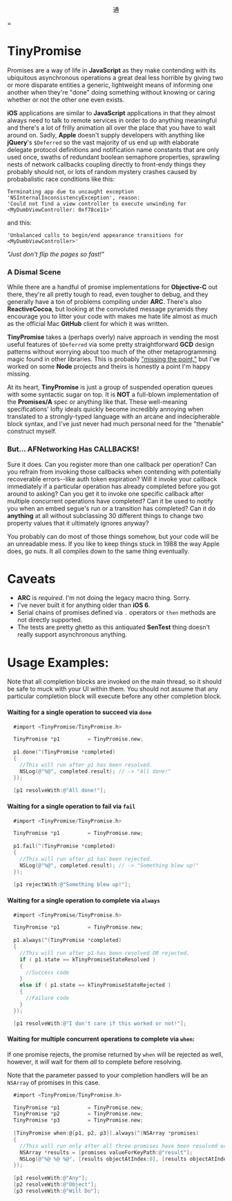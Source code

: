 <p align="center">通</p>
=

TinyPromise
=
Promises are a way of life in **JavaScript** as they make contending with its ubiquitous asynchronous operations a great deal less horrible by giving two or more disparate entities a generic, lightweight means of informing one another when they're "done" doing something without knowing or caring whether or not the other one even exists. 

**iOS** applications are similar to **JavaScript** applications in that they almost always need to talk to remote services in order to do anything meaningful and there's a lot of frilly animation all over the place that you have to wait around on. Sadly, **Apple** doesn't supply developers with anything like **jQuery**'s `$Deferred` so the vast majority of us end up with elaborate delegate protocol definitions and notification name constants that are only used once, swaths of redundant boolean semaphore properties, sprawling nests of network callbacks coupling directly to front-endy things they probably should not, or lots of random mystery crashes caused by probabalistic race conditions like this:
```
Terminating app due to uncaught exception 'NSInternalInconsistencyException', reason: 
'Could not find a view controller to execute unwinding for <MyDumbViewController: 0xf78ce11>'
```
and this:
```
'Unbalanced calls to begin/end appearance transitions for <MyDumbViewController>' 
```
*"Just don't flip the pages so fast!"*

### A Dismal Scene

While there are a handful of promise implementations for **Objective-C** out there, they're all pretty tough to read, even tougher to debug, and they generally have a ton of problems compiling under **ARC**. There's also **ReactiveCocoa**, but looking at the convoluted message pyramids they encourage you to litter your code with makes me hate life almost as much as the official Mac **GitHub** client for which it was written. 

**TinyPromise** takes a (perhaps overly) naive approach in vending the most useful features of `$Deferred` via some pretty straightforward **GCD** design patterns without worrying about too much of the other metaprogramming magic found in other libraries. This is probably ["missing the point,"](http://domenic.me/2012/10/14/youre-missing-the-point-of-promises/) but I've worked on some **Node** projects and theirs is honestly a point I'm happy missing. 

At its heart, **TinyPromise** is just a group of suspended operation queues with some syntactic sugar on top. It is **NOT** a full-blown implementation of the **Promises/A** spec or anything like that. These well-meaning specifications' lofty ideals quickly become incredibly annoying when translated to a strongly-typed language with an arcane and indecipherable block syntax, and I've just never had much personal need for the "thenable" construct myself.

### But... AFNetworking Has CALLBACKS!

Sure it does. Can you register more than one callback per operation? Can you refrain from invoking those callbacks when contending with potentially recoverable errors--like auth token expiration? Will it invoke your callback immediately if a particular operation has already completed before you got around to asking? Can you get it to invoke one specific callback after multiple concurrent operations have completed? Can it be used to notify you when an embed segue's run or a transition has completed? Can it do **anything** at all without subclassing 30 different things to change two property values that it ultimately ignores anyway?

You probably can do most of those things somehow, but your code will be an unreadable mess. If you like to keep things stuck in 1988 the way Apple does, go nuts. It all compiles down to the same thing eventually.

Caveats
=
* **ARC** is *required*. I'm not doing the legacy macro thing. Sorry. 
* I've never built it for anything older than **iOS 6**.
* Serial chains of promises defined via `.` operators or `then` methods are not directly supported. 
* The tests are pretty ghetto as this antiquated **SenTest** thing doesn't really support asynchronous anything. 

Usage Examples:
=

Note that all completion blocks are invoked on the main thread, so it should be safe to muck with your UI within them. You should not assume that any particular completion block will execute before any other completion block.

#### Waiting for a single operation to succeed via `done`

```Objective-C
  #import <TinyPromise/TinyPromise.h>

  TinyPromise *p1         = TinyPromise.new;
  
  p1.done(^(TinyPromise *completed)
  {
    //This will run after p1 has been resolved.
    NSLog(@"%@", completed.result); // -> "All done!"
  });
  
  [p1 resolveWith:@"All done!"];
```

#### Waiting for a single operation to fail via `fail`

```Objective-C
  #import <TinyPromise/TinyPromise.h>

  TinyPromise *p1         = TinyPromise.new;
  
  p1.fail(^(TinyPromise *completed)
  {
    //This will run after p1 has been rejected.
    NSLog(@"%@", completed.result); // -> "Something blew up!"
  });
  
  [p1 rejectWith:@"Something blew up!"];
```

#### Waiting for a single operation to complete via `always`

```Objective-C
  #import <TinyPromise/TinyPromise.h>

  TinyPromise *p1         = TinyPromise.new;
  
  p1.always(^(TinyPromise *completed)
  {
    //This will run after p1 has been resolved OR rejected.
    if ( p1.state == kTinyPromiseStateResolved )
    {
      //Success code
    }
    else if ( p1.state == kTinyPromiseStateRejected )
    {
      //Failure code
    }
  });

  [p1 resolveWith:@"I don't care if this worked or not!"];
```

#### Waiting for multiple concurrent operations to complete via `when`:

If one promise rejects, the promise returned by `when` will be rejected as well, however, it *will* wait for them *all* to complete before resolving.

Note that the parameter passed to your completion handlers will be an `NSArray` of promises in this case.

```Objective-C
  #import <TinyPromise/TinyPromise.h>

  TinyPromise *p1         = TinyPromise.new;
  TinyPromise *p2         = TinyPromise.new;
  TinyPromise *p3         = TinyPromise.new;
  
  [TinyPromise when:@[p1, p2, p3]].always(^(NSArray *promises)
  {
    //This will run only after all three promises have been resolved or rejected.
    NSArray *results = [promises valueForKeyPath:@"result"];
    NSLog(@"%@ %@ %@", [results objectAtIndex:0], [results objectAtIndex:1], [results objectAtIndex:2]);
  });
  
  [p1 resolveWith:@"Any"];
  [p2 resolveWith:@"Object"];
  [p3 resolveWith:@"Will Do"];
```
